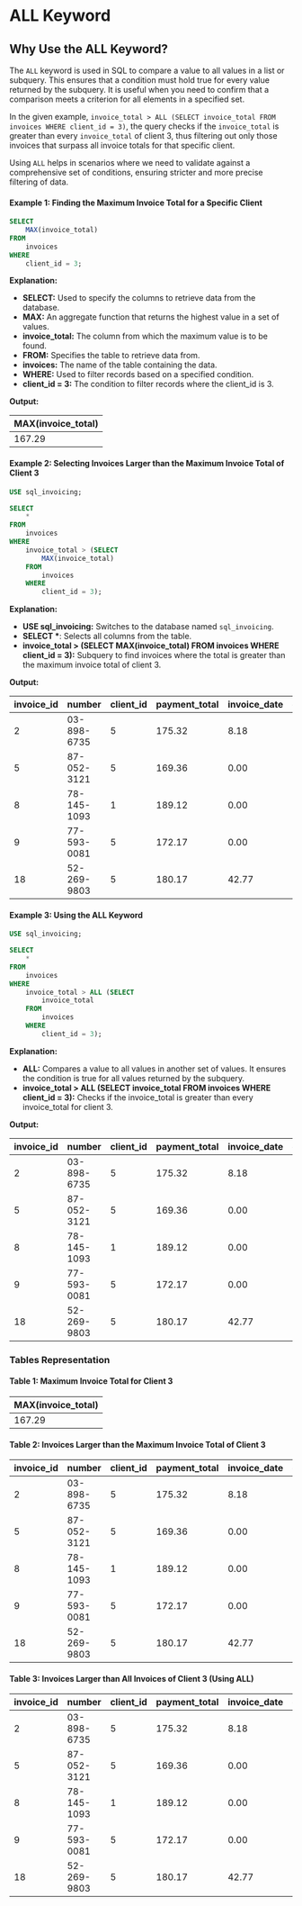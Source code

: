 # ALL Keyword
## Why Use the ALL Keyword?

The `ALL` keyword is used in SQL to compare a value to all values in a list or subquery. This ensures that a condition must hold true for every value returned by the subquery. It is useful when you need to confirm that a comparison meets a criterion for all elements in a specified set.

In the given example, `invoice_total > ALL (SELECT invoice_total FROM invoices WHERE client_id = 3)`, the query checks if the `invoice_total` is greater than every `invoice_total` of client 3, thus filtering out only those invoices that surpass all invoice totals for that specific client.

Using `ALL` helps in scenarios where we need to validate against a comprehensive set of conditions, ensuring stricter and more precise filtering of data.

#### Example 1: Finding the Maximum Invoice Total for a Specific Client

```sql
SELECT 
    MAX(invoice_total)
FROM
    invoices
WHERE
    client_id = 3;
```

**Explanation:**

- **SELECT:** Used to specify the columns to retrieve data from the database.
- **MAX:** An aggregate function that returns the highest value in a set of values.
- **invoice_total:** The column from which the maximum value is to be found.
- **FROM:** Specifies the table to retrieve data from.
- **invoices:** The name of the table containing the data.
- **WHERE:** Used to filter records based on a specified condition.
- **client_id = 3:** The condition to filter records where the client_id is 3.

**Output:**

| MAX(invoice_total) |
|--------------------|
| 167.29             |

#### Example 2: Selecting Invoices Larger than the Maximum Invoice Total of Client 3

```sql
USE sql_invoicing;

SELECT 
    *
FROM
    invoices
WHERE
    invoice_total > (SELECT 
        MAX(invoice_total)
    FROM
        invoices
    WHERE
        client_id = 3);
```

**Explanation:**

- **USE sql_invoicing:** Switches to the database named `sql_invoicing`.
- **SELECT \***: Selects all columns from the table.
- **invoice_total > (SELECT MAX(invoice_total) FROM invoices WHERE client_id = 3):** Subquery to find invoices where the total is greater than the maximum invoice total of client 3.

**Output:**

| invoice_id | number       | client_id | payment_total | invoice_date | due_date   | payment_date |
|------------|--------------|-----------|---------------|--------------|------------|--------------|
| 2          | 03-898-6735  | 5         | 175.32        | 8.18         | 2019-06-11 | 2019-07-01   | 2019-02-12   |
| 5          | 87-052-3121  | 5         | 169.36        | 0.00         | 2019-07-18 | 2019-08-07   |              |
| 8          | 78-145-1093  | 1         | 189.12        | 0.00         | 2019-05-20 | 2019-06-09   |              |
| 9          | 77-593-0081  | 5         | 172.17        | 0.00         | 2019-07-09 | 2019-07-29   |              |
| 18         | 52-269-9803  | 5         | 180.17        | 42.77        | 2019-05-23 | 2019-06-12   | 2019-01-08   |

#### Example 3: Using the ALL Keyword

```sql
USE sql_invoicing;

SELECT 
    *
FROM
    invoices
WHERE
    invoice_total > ALL (SELECT 
        invoice_total
    FROM
        invoices
    WHERE
        client_id = 3);
```

**Explanation:**

- **ALL:** Compares a value to all values in another set of values. It ensures the condition is true for all values returned by the subquery.
- **invoice_total > ALL (SELECT invoice_total FROM invoices WHERE client_id = 3):** Checks if the invoice_total is greater than every invoice_total for client 3.

**Output:**

| invoice_id | number       | client_id | payment_total | invoice_date | due_date   | payment_date |
|------------|--------------|-----------|---------------|--------------|------------|--------------|
| 2          | 03-898-6735  | 5         | 175.32        | 8.18         | 2019-06-11 | 2019-07-01   | 2019-02-12   |
| 5          | 87-052-3121  | 5         | 169.36        | 0.00         | 2019-07-18 | 2019-08-07   |              |
| 8          | 78-145-1093  | 1         | 189.12        | 0.00         | 2019-05-20 | 2019-06-09   |              |
| 9          | 77-593-0081  | 5         | 172.17        | 0.00         | 2019-07-09 | 2019-07-29   |              |
| 18         | 52-269-9803  | 5         | 180.17        | 42.77        | 2019-05-23 | 2019-06-12   | 2019-01-08   |


### Tables Representation

#### Table 1: Maximum Invoice Total for Client 3

| MAX(invoice_total) |
|--------------------|
| 167.29             |

#### Table 2: Invoices Larger than the Maximum Invoice Total of Client 3

| invoice_id | number       | client_id | payment_total | invoice_date | due_date   | payment_date |
|------------|--------------|-----------|---------------|--------------|------------|--------------|
| 2          | 03-898-6735  | 5         | 175.32        | 8.18         | 2019-06-11 | 2019-07-01   | 2019-02-12   |
| 5          | 87-052-3121  | 5         | 169.36        | 0.00         | 2019-07-18 | 2019-08-07   |              |
| 8          | 78-145-1093  | 1         | 189.12        | 0.00         | 2019-05-20 | 2019-06-09   |              |
| 9          | 77-593-0081  | 5         | 172.17        | 0.00         | 2019-07-09 | 2019-07-29   |              |
| 18         | 52-269-9803  | 5         | 180.17        | 42.77        | 2019-05-23 | 2019-06-12   | 2019-01-08   |

#### Table 3: Invoices Larger than All Invoices of Client 3 (Using ALL)

| invoice_id | number       | client_id | payment_total | invoice_date | due_date   | payment_date |
|------------|--------------|-----------|---------------|--------------|------------|--------------|
| 2          | 03-898-6735  | 5         | 175.32        | 8.18         | 2019-06-11 | 2019-07-01   | 2019-02-12   |
| 5          | 87-052-3121  | 5         | 169.36        | 0.00         | 2019-07-18 | 2019-08-07   |              |
| 8          | 78-145-1093  | 1         | 189.12        | 0.00         | 2019-05-20 | 2019-06-09   |              |
| 9          | 77-593-0081  | 5         | 172.17        | 0.00         | 2019-07-09 | 2019-07-29   |              |
| 18         | 52-269-9803  | 5         | 180.17        | 42.77        | 2019-05-23 | 2019-06-12   | 2019-01-08   |